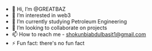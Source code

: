 - 👋 Hi, I’m @GREATBAZ
- 👀 I’m interested in web3
- 🌱 I’m currently studying Petroleum Engineering 
- 💞️ I’m looking to collaborate on projects 
- 📫 How to reach me - shokunbiabdulbasit1@gmail.com
- ⚡ Fun fact: there's no fun fact

<!---
GREATBAZ/GREATBAZ is a ✨ special ✨ repository because its `README.md` (this file) appears on your GitHub profile.
You can click the Preview link to take a look at your changes.
--->
